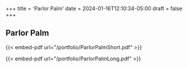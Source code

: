 +++
title = 'Parlor Palm'
date = 2024-01-16T12:10:34-05:00
draft = false
+++

## Parlor Palm

{{< embed-pdf url="/portfolio/ParlorPalmShort.pdf" >}}

{{< embed-pdf url="/portfolio/ParlorPalmLong.pdf" >}}
